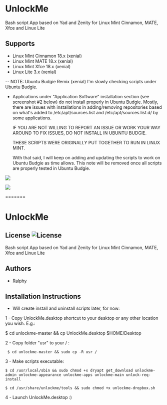 # UnlockMe
Bash script App based on Yad and Zenity for Linux Mint Cinnamon, MATE, Xfce and Linux Lite

## Supports

- Linux Mint Cinnamon 18.x (xenial)
- Linux Mint MATE 18.x (xenial)
- Linux Mint Xfce 18.x (xenial)
- Linux Lite 3.x (xenial)

-- NOTE: Ubuntu Budgie Remix (xenial)
   I'm slowly checking scripts under Ubuntu Budgie.
   
 - Applications under "Application Software" installation section (see screenshot #2 below) do not install properly in Ubuntu Budgie.
   Mostly, there are issues with installations in adding/removing repositories based on what's added to
   /etc/apt/sources.list and /etc/apt/sources.list.d/ by some applications.

   IF YOU ARE NOT WILLING TO REPORT AN ISSUE OR WORK YOUR WAY AROUND TO FIX ISSUES, DO NOT INSTALL IN UBUNTU BUDGIE.
   
   THESE SCRIPTS WERE ORIGINALLY PUT TOGETHER TO RUN IN LINUX MINT.

   With that said, I will keep on adding and updating the scripts to work on Ubuntu Budgie as time allows.
   This note will be removed once all scripts are properly tested in Ubuntu Budgie. 


![](https://i.imgur.com/pg69J8n.png)

![](https://i.imgur.com/0BP6DL1.png)

=======
# UnlockMe
## License ![License](https://img.shields.io/badge/license-GPLv2-green.svg)
Bash script App based on Yad and Zenity for Linux Mint Cinnamon, MATE, Xfce and Linux Lite

## Authors
- [Ralphy](https://github.com/ralphys)

## Installation Instructions

 - Will create install and uninstall scripts later, for now:

 1 - Copy UnlockMe.desktop shortcut to your desktop or any other location you wish. E.g.:
 
   $ cd unlockme-master && cp UnlockMe.desktop $HOME/Desktop

 2 - Copy folder "usr" to your / :
 
 	 $ cd unlockme-master && sudo cp -R usr /

 3 - Make scripts executable:
 
 	$ cd /usr/local/sbin && sudo chmod +x dryapt get_download unlockme-admin unlockme-appearance unlockme-apps unlockme-main unlock-req-install
   
 	$ cd /usr/share/unlockme/tools && sudo chmod +x unlockme-dropbox.sh
 	
 4 - Launch UnlockMe.desktop :)
